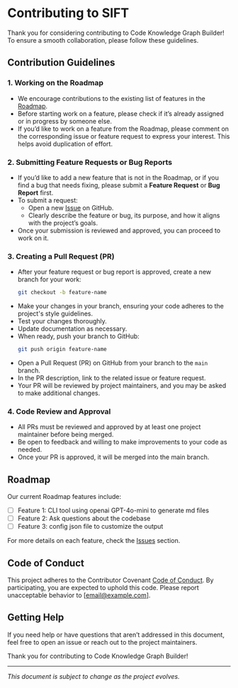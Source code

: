 # Contributing to SIFT

Thank you for considering contributing to Code Knowledge Graph Builder! To ensure a smooth collaboration, please follow these guidelines.

## Contribution Guidelines

### 1. Working on the Roadmap
- We encourage contributions to the existing list of features in the [Roadmap](#roadmap).
- Before starting work on a feature, please check if it’s already assigned or in progress by someone else.
- If you’d like to work on a feature from the Roadmap, please comment on the corresponding issue or feature request to express your interest. This helps avoid duplication of effort.

### 2. Submitting Feature Requests or Bug Reports
- If you’d like to add a new feature that is not in the Roadmap, or if you find a bug that needs fixing, please submit a **Feature Request** or **Bug Report** first.
- To submit a request:
  - Open a new [Issue](https://github.com/frankgoortani/sift/issues) on GitHub.
  - Clearly describe the feature or bug, its purpose, and how it aligns with the project’s goals.
- Once your submission is reviewed and approved, you can proceed to work on it.

### 3. Creating a Pull Request (PR)
- After your feature request or bug report is approved, create a new branch for your work:
  ```bash
  git checkout -b feature-name
  ```
- Make your changes in your branch, ensuring your code adheres to the project's style guidelines.
- Test your changes thoroughly.
- Update documentation as necessary.
- When ready, push your branch to GitHub:
  ```bash
  git push origin feature-name
  ```
- Open a Pull Request (PR) on GitHub from your branch to the `main` branch.
- In the PR description, link to the related issue or feature request.
- Your PR will be reviewed by project maintainers, and you may be asked to make additional changes.

### 4. Code Review and Approval
- All PRs must be reviewed and approved by at least one project maintainer before being merged.
- Be open to feedback and willing to make improvements to your code as needed.
- Once your PR is approved, it will be merged into the main branch.

## Roadmap

Our current Roadmap features include:
- [ ] Feature 1: CLI tool using openai GPT-4o-mini to generate md files
- [ ] Feature 2: Ask questions about the codebase
- [ ] Feature 3: config json file to customize the output

For more details on each feature, check the [Issues](https://github.com/frankgoortani/sift/issues) section.

## Code of Conduct

This project adheres to the Contributor Covenant [Code of Conduct](CODE_OF_CONDUCT.md). By participating, you are expected to uphold this code. Please report unacceptable behavior to [email@example.com].

## Getting Help

If you need help or have questions that aren’t addressed in this document, feel free to open an issue or reach out to the project maintainers.

Thank you for contributing to Code Knowledge Graph Builder!

---
*This document is subject to change as the project evolves.*
